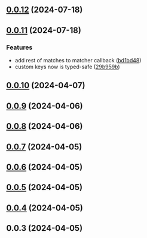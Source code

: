 ## [0.0.12](https://github.com/alirezahematidev/jsx-marker/compare/v0.0.11...v0.0.12) (2024-07-18)



## [0.0.11](https://github.com/alirezahematidev/jsx-marker/compare/v0.0.10...v0.0.11) (2024-07-18)


### Features

* add rest of matches to matcher callback ([bd1bd48](https://github.com/alirezahematidev/jsx-marker/commit/bd1bd48e1f36747481f76d18cf63d7190211d1cf))
* custom keys now is typed-safe ([29b959b](https://github.com/alirezahematidev/jsx-marker/commit/29b959b72894fc7565308bd8fa06598203f93279))



## [0.0.10](https://github.com/alirezahematidev/jsx-marker/compare/v0.0.9...v0.0.10) (2024-04-07)



## [0.0.9](https://github.com/alirezahematidev/jsx-marker/compare/v0.0.8...v0.0.9) (2024-04-06)



## [0.0.8](https://github.com/alirezahematidev/jsx-marker/compare/v0.0.7...v0.0.8) (2024-04-06)



## [0.0.7](https://github.com/alirezahematidev/jsx-marker/compare/v0.0.6...v0.0.7) (2024-04-05)



## [0.0.6](https://github.com/alirezahematidev/jsx-marker/compare/v0.0.5...v0.0.6) (2024-04-05)



## [0.0.5](https://github.com/alirezahematidev/jsx-marker/compare/v0.0.4...v0.0.5) (2024-04-05)



## [0.0.4](https://github.com/alirezahematidev/jsx-marker/compare/v0.0.3...v0.0.4) (2024-04-05)



## 0.0.3 (2024-04-05)



